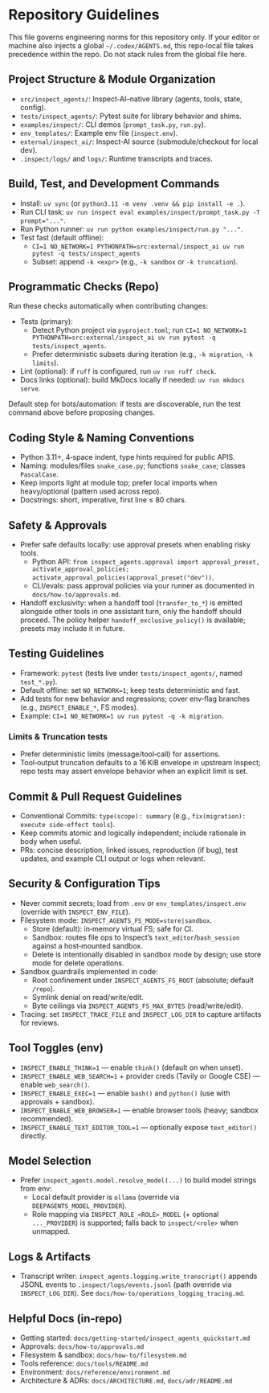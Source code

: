 # Repository Guidelines

This file governs engineering norms for this repository only. If your editor or machine also injects a global `~/.codex/AGENTS.md`, this repo‑local file takes precedence within the repo. Do not stack rules from the global file here.

## Project Structure & Module Organization
- `src/inspect_agents/`: Inspect‑AI–native library (agents, tools, state, config).
- `tests/inspect_agents/`: Pytest suite for library behavior and shims.
- `examples/inspect/`: CLI demos (`prompt_task.py`, `run.py`).
- `env_templates/`: Example env file (`inspect.env`).
- `external/inspect_ai/`: Inspect‑AI source (submodule/checkout for local dev).
- `.inspect/logs/` and `logs/`: Runtime transcripts and traces.

## Build, Test, and Development Commands
- Install: `uv sync` (or `python3.11 -m venv .venv && pip install -e .`).
- Run CLI task: `uv run inspect eval examples/inspect/prompt_task.py -T prompt="..."`.
- Run Python runner: `uv run python examples/inspect/run.py "..."`.
- Test fast (default offline):
  - `CI=1 NO_NETWORK=1 PYTHONPATH=src:external/inspect_ai uv run pytest -q tests/inspect_agents`
  - Subset: append `-k <expr>` (e.g., `-k sandbox` or `-k truncation`).

## Programmatic Checks (Repo)
Run these checks automatically when contributing changes:
- Tests (primary):
  - Detect Python project via `pyproject.toml`; run
    `CI=1 NO_NETWORK=1 PYTHONPATH=src:external/inspect_ai uv run pytest -q tests/inspect_agents`.
  - Prefer deterministic subsets during iteration (e.g., `-k migration`, `-k limits`).
- Lint (optional): if `ruff` is configured, run `uv run ruff check`.
- Docs links (optional): build MkDocs locally if needed: `uv run mkdocs serve`.

Default step for bots/automation: if tests are discoverable, run the test command above before proposing changes.

## Coding Style & Naming Conventions
- Python 3.11+, 4‑space indent, type hints required for public APIS.
- Naming: modules/files `snake_case.py`; functions `snake_case`; classes `PascalCase`.
- Keep imports light at module top; prefer local imports when heavy/optional (pattern used across repo).
- Docstrings: short, imperative, first line ≤ 80 chars.

## Safety & Approvals
- Prefer safe defaults locally: use approval presets when enabling risky tools.
  - Python API: `from inspect_agents.approval import approval_preset, activate_approval_policies; activate_approval_policies(approval_preset("dev"))`.
  - CLI/evals: pass approval policies via your runner as documented in `docs/how-to/approvals.md`.
- Handoff exclusivity: when a handoff tool (`transfer_to_*`) is emitted alongside other tools in one assistant turn, only the handoff should proceed. The policy helper `handoff_exclusive_policy()` is available; presets may include it in future.

## Testing Guidelines
- Framework: `pytest` (tests live under `tests/inspect_agents/`, named `test_*.py`).
- Default offline: set `NO_NETWORK=1`; keep tests deterministic and fast.
- Add tests for new behavior and regressions; cover env‑flag branches (e.g., `INSPECT_ENABLE_*`, FS modes).
- Example: `CI=1 NO_NETWORK=1 uv run pytest -q -k migration`.

### Limits & Truncation tests
- Prefer deterministic limits (message/tool‑call) for assertions.
- Tool‑output truncation defaults to a 16 KiB envelope in upstream Inspect; repo tests may assert envelope behavior when an explicit limit is set.

## Commit & Pull Request Guidelines
- Conventional Commits: `type(scope): summary` (e.g., `fix(migration): execute side‑effect tools`).
- Keep commits atomic and logically independent; include rationale in body when useful.
- PRs: concise description, linked issues, reproduction (if bug), test updates, and example CLI output or logs when relevant.

## Security & Configuration Tips
- Never commit secrets; load from `.env` or `env_templates/inspect.env` (override with `INSPECT_ENV_FILE`).
- Filesystem mode: `INSPECT_AGENTS_FS_MODE=store|sandbox`.
  - Store (default): in‑memory virtual FS; safe for CI.
  - Sandbox: routes file ops to Inspect’s `text_editor`/`bash_session` against a host‑mounted sandbox.
  - Delete is intentionally disabled in sandbox mode by design; use store mode for delete operations.
- Sandbox guardrails implemented in code:
  - Root confinement under `INSPECT_AGENTS_FS_ROOT` (absolute; default `/repo`).
  - Symlink denial on read/write/edit.
  - Byte ceilings via `INSPECT_AGENTS_FS_MAX_BYTES` (read/write/edit).
- Tracing: set `INSPECT_TRACE_FILE` and `INSPECT_LOG_DIR` to capture artifacts for reviews.

## Tool Toggles (env)
- `INSPECT_ENABLE_THINK=1` — enable `think()` (default on when unset).
- `INSPECT_ENABLE_WEB_SEARCH=1` + provider creds (Tavily or Google CSE) — enable `web_search()`.
- `INSPECT_ENABLE_EXEC=1` — enable `bash()` and `python()` (use with approvals + sandbox).
- `INSPECT_ENABLE_WEB_BROWSER=1` — enable browser tools (heavy; sandbox recommended).
- `INSPECT_ENABLE_TEXT_EDITOR_TOOL=1` — optionally expose `text_editor()` directly.

## Model Selection
- Prefer `inspect_agents.model.resolve_model(...)` to build model strings from env:
  - Local default provider is `ollama` (override via `DEEPAGENTS_MODEL_PROVIDER`).
  - Role mapping via `INSPECT_ROLE_<ROLE>_MODEL` (+ optional `..._PROVIDER`) is supported; falls back to `inspect/<role>` when unmapped.

## Logs & Artifacts
- Transcript writer: `inspect_agents.logging.write_transcript()` appends JSONL events to `.inspect/logs/events.jsonl` (path override via `INSPECT_LOG_DIR`). See `docs/how-to/operations_logging_tracing.md`.

## Helpful Docs (in‑repo)
- Getting started: `docs/getting-started/inspect_agents_quickstart.md`
- Approvals: `docs/how-to/approvals.md`
- Filesystem & sandbox: `docs/how-to/filesystem.md`
- Tools reference: `docs/tools/README.md`
- Environment: `docs/reference/environment.md`
- Architecture & ADRs: `docs/ARCHITECTURE.md`, `docs/adr/README.md`
